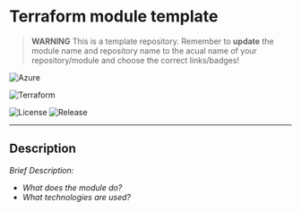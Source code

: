 # Terraform module template

> **WARNING**
> This is a template repository. Remember to **update** the module name and repository name to the acual name of your repository/module and choose the correct links/badges!

<!--- Pick Cloud provider Badge -->
![Azure](https://img.shields.io/badge/azure-%230072C6.svg?style=for-the-badge&logo=microsoftazure&logoColor=white)
<!---![Google Cloud](https://img.shields.io/badge/GoogleCloud-%234285F4.svg?style=for-the-badge&logo=google-cloud&logoColor=white) -->
<!---![AWS](https://img.shields.io/badge/AWS-%23FF9900.svg?style=for-the-badge&logo=amazon-aws&logoColor=white) -->
<!---![Snowflake](https://img.shields.io/badge/-SNOWFLAKE-249edc?style=for-the-badge&logo=snowflake&logoColor=white) -->
![Terraform](https://img.shields.io/badge/terraform-%235835CC.svg?style=for-the-badge&logo=terraform&logoColor=white)

<!--- Replace repository name -->
![License](https://badgen.net/github/license/andreaskhvid/terraform-module-template/)
![Release](https://badgen.net/github/release/andreaskhvid/terraform-module-template/)

---

## Description

_Brief Description:_

* _What does the module do?_
* _What technologies are used?_
